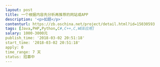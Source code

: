 ```yaml
---                
layout: post       
title: 一个根据内容先分析再推荐的网站或APP           
description: '<p>如题</p>'     
contenturl: https://zb.oschina.net/project/detail.html?id=15030593      
tags: [Java,PHP,Python,C#,C++,C,WEB应用]            
salary: 1000-3000元          
publish_time: '2018-03-02 20:51:18'         
start_time: '2018-03-02 20:51:18'           
apply: 0                   
time_range: 7 天              
status: 招募中                  
---                 
```

